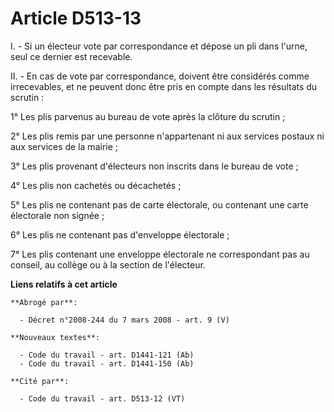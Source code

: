 # Article D513-13

I. - Si un électeur vote par correspondance et dépose un pli dans l'urne, seul ce dernier est recevable.

II. - En cas de vote par correspondance, doivent être considérés comme irrecevables, et ne peuvent donc être pris en compte
dans les résultats du scrutin :

1° Les plis parvenus au bureau de vote après la clôture du scrutin ;

2° Les plis remis par une personne n'appartenant ni aux services postaux ni aux services de la mairie ;

3° Les plis provenant d'électeurs non inscrits dans le bureau de vote ;

4° Les plis non cachetés ou décachetés ;

5° Les plis ne contenant pas de carte électorale, ou contenant une carte électorale non signée ;

6° Les plis ne contenant pas d'enveloppe électorale ;

7° Les plis contenant une enveloppe électorale ne correspondant pas au conseil, au collège ou à la section de l'électeur.

**Liens relatifs à cet article**

	**Abrogé par**:

	  - Décret n°2008-244 du 7 mars 2008 - art. 9 (V)

	**Nouveaux textes**:

	  - Code du travail - art. D1441-121 (Ab)
	  - Code du travail - art. D1441-150 (Ab)

	**Cité par**:

	  - Code du travail - art. D513-12 (VT)
